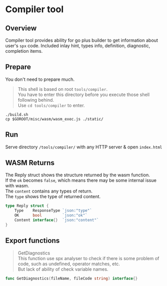 # Compiler tool

## Overview

Compiler tool provides ability for go plus builder to get information about user's `spx` code. Included inlay hint, types info, definition, diagnostic, completion items.

## Prepare

You don't need to prepare much. 

> This shell is based on root `tools/compiler`.  
> You have to enter this directory before you execute those shell following behind.  
> Use `cd tools/compiler` to enter.

```shell
./build.sh
cp $GOROOT/misc/wasm/wasm_exec.js ./static/
```

## Run

Serve directory `/tools/compiler/` with any HTTP server & open `index.html`


## WASM Returns 

The Reply struct shows the structure returned by the wasm function.   
If the `ok` becomes `false`, which means there may be some internal issue with wasm.  
The `content` contains any types of return.  
The `type` shows the type of returned content.  

```go
type Reply struct {
	Type    ResponseType `json:"type"`
	OK      bool         `json:"ok"`
	Content interface{}  `json:"content"`
}

```

## Export functions 

> GetDiagnostics   
> This function use spx analyser to check if there is some problem of code, such as undefined, operator matches, etc.  
> But lack of ability of check variable names.

```go
func GetDiagnostics(fileName, fileCode string) interface{}
```